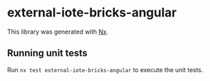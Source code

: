 # external-iote-bricks-angular

This library was generated with [Nx](https://nx.dev).

## Running unit tests

Run `nx test external-iote-bricks-angular` to execute the unit tests.
